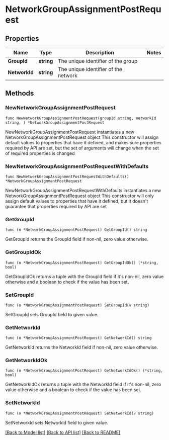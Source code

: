 # NetworkGroupAssignmentPostRequest

## Properties

Name | Type | Description | Notes
------------ | ------------- | ------------- | -------------
**GroupId** | **string** | The unique identifier of the group | 
**NetworkId** | **string** | The unique identifier of the network | 

## Methods

### NewNetworkGroupAssignmentPostRequest

`func NewNetworkGroupAssignmentPostRequest(groupId string, networkId string, ) *NetworkGroupAssignmentPostRequest`

NewNetworkGroupAssignmentPostRequest instantiates a new NetworkGroupAssignmentPostRequest object
This constructor will assign default values to properties that have it defined,
and makes sure properties required by API are set, but the set of arguments
will change when the set of required properties is changed

### NewNetworkGroupAssignmentPostRequestWithDefaults

`func NewNetworkGroupAssignmentPostRequestWithDefaults() *NetworkGroupAssignmentPostRequest`

NewNetworkGroupAssignmentPostRequestWithDefaults instantiates a new NetworkGroupAssignmentPostRequest object
This constructor will only assign default values to properties that have it defined,
but it doesn't guarantee that properties required by API are set

### GetGroupId

`func (o *NetworkGroupAssignmentPostRequest) GetGroupId() string`

GetGroupId returns the GroupId field if non-nil, zero value otherwise.

### GetGroupIdOk

`func (o *NetworkGroupAssignmentPostRequest) GetGroupIdOk() (*string, bool)`

GetGroupIdOk returns a tuple with the GroupId field if it's non-nil, zero value otherwise
and a boolean to check if the value has been set.

### SetGroupId

`func (o *NetworkGroupAssignmentPostRequest) SetGroupId(v string)`

SetGroupId sets GroupId field to given value.


### GetNetworkId

`func (o *NetworkGroupAssignmentPostRequest) GetNetworkId() string`

GetNetworkId returns the NetworkId field if non-nil, zero value otherwise.

### GetNetworkIdOk

`func (o *NetworkGroupAssignmentPostRequest) GetNetworkIdOk() (*string, bool)`

GetNetworkIdOk returns a tuple with the NetworkId field if it's non-nil, zero value otherwise
and a boolean to check if the value has been set.

### SetNetworkId

`func (o *NetworkGroupAssignmentPostRequest) SetNetworkId(v string)`

SetNetworkId sets NetworkId field to given value.



[[Back to Model list]](../README.md#documentation-for-models) [[Back to API list]](../README.md#documentation-for-api-endpoints) [[Back to README]](../README.md)


